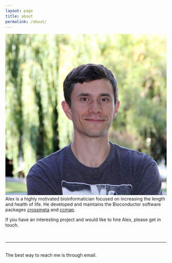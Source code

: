 ```yaml
---
layout: page
title: about
permalink: /about/
---
```


<img class="col one right" src="/img/prof_pic_1000.jpg">



<br/>
Alex is a highly motivated bioinformatician focused on increasing the length and
health of life. He developed and maintains the Bioconductor software packages <a href="https://github.com/alexvpickering/crossmeta" target="blank">crossmeta</a> and
<a href="https://github.com/alexvpickering/ccmap" target="blank">ccmap</a>.

If you have an interesting project and would like to hire Alex, please get in touch.


<br/>
<hr/>
<br/>
<span class="contacticon center">
	<a href="mailto:alexvpickering@gmail.com"><i class="fa fa-envelope-square"></i></a>
	<a href="https://github.com/alexvpickering" target="_blank"><i class="fa fa-github-square"></i></a>
	<a href="https://ca.linkedin.com/in/alexvpickering" target="_blank"><i class="fa fa-linkedin-square"></i></a>
</span>

<div class="col three caption">
	The best way to reach me is through email.
</div>

